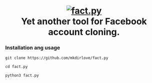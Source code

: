 <h1 align="center">
  <br>
  <a href="https://github.com/mkdirlove/fact.py"><img src="https://github.com/mkdirlove/fact.py/blob/main/logo.png" alt="fact.py"></a>
  <br>
  Yet another tool for Facebook account cloning.
  <br>
</h1>

### Installation ang usage

```
git clone https://github.com/mkdirlove/fact.py
```
```
cd fact.py
```
```
python3 fact.py
```

